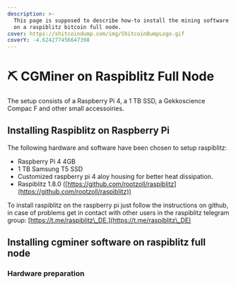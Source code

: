 ```yaml
---
description: >-
  This page is supposed to describe how-to install the mining software CGMiner
  on a raspiblitz bitcoin full node.
cover: https://shitcoindump.com/img/ShitcoinDumpLogo.gif
coverY: -4.624277456647398
---
```


# ⛏ CGMiner on Raspiblitz Full Node

The setup consists of a Raspberry Pi 4, a 1 TB SSD, a Gekkoscience Compac F and other small accessoiries.

## Installing Raspiblitz on Raspberry Pi

The following hardware and software have been chosen to setup raspiblitz:

* Raspberry Pi 4 4GB
* 1 TB Samsung T5 SSD
* Customized raspberry pi 4 aloy housing for better heat dissipation.
* Raspiblitz 1.8.0 ([https://github.com/rootzoll/raspiblitz](https://github.com/rootzoll/raspiblitz))

To install raspiblitz on the raspberry pi just follow the instructions on github, in case of problems get in contact with other users in the raspiblitz telegram group: [https://t.me/raspiblitz\_DE.](https://t.me/raspiblitz\_DE)

## Installing cgminer software on raspiblitz full node

### Hardware preparation
